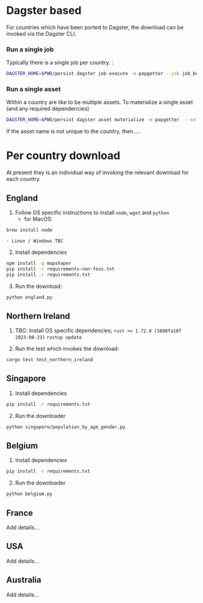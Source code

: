 # Dagster based 

For countries which have been ported to Dagster, the download can be invoked via the Dagster CLI.



### Run a single job

Typically there is a single job per country. :

```bash
DAGSTER_HOME=$PWD/persist dagster job execute -m popgetter --job job_be
```

### Run a single asset

Within a country are like to be multiple assets. To materialize a single asset (and any required dependencies)

```bash
DAGSTER_HOME=$PWD/persist dagster asset materialize -m popgetter  --select be_municipalities_populations
```

If the asset name is not unique to the country, then.....


# Per country download
At present they is an individual way of invoking the relevant download for each country.

## England

1. Follow OS specific instructions to install `node`, `wget` and `python`
    - for MacOS:
```bash
brew install node
```
    - Linux / Windows TBC

2. Install dependencies
```bash
npm install -g mapshaper
pip install -r requirements-non-foss.txt
pip install -r requirements.txt
```

3. Run the download:
```bash
python england.py
```

## Northern Ireland

1. TBC: Install OS specific dependencies; `rust >= 1.72.0 (5680fa18f 2023-08-23)`
`rustup update`

2. Run the test which invokes the download:
```bash
cargo test test_northern_ireland
```

## Singapore
1. Install dependencies
```bash
pip install -r requirements.txt
```

2. Run the downloader
```bash
python singapore/population_by_age_gender.py
```


## Belgium

1. Install dependencies
```bash
pip install -r requirements.txt
```

2. Run the downloader
```bash
python belgium.py
```

## France

Add details...

## USA

Add details...

## Australia

Add details...





